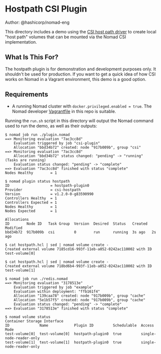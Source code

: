# Hostpath CSI Plugin

Author: @hashicorp/nomad-eng

This directory includes a demo using the [CSI host path
driver](https://github.com/kubernetes-csi/csi-driver-host-path) to create
local "host path" volumes that can be mounted via the Nomad CSI
implementation.

## What Is This For?

The hostpath plugin is for demonstration and development purposes only. It
shouldn't be used for production. If you want to get a quick idea of how CSI
works on Nomad in a Vagrant environment, this demo is a good option.

## Requirements

- A running Nomad cluster with `docker.privileged.enabled = true`. The Nomad
  developer [Vagrantfile](https://github.com/hashicorp/nomad/blob/main/Vagrantfile)
  in this repo is suitable.

Running the `run.sh` script in this directory will output the Nomad command
used to run the demo, as well as their outputs:

```
$ nomad job run ./plugin.nomad
==> Monitoring evaluation "7ac3cc8d"
    Evaluation triggered by job "csi-plugin"
    Allocation "bbd34b72" created: node "917b009b", group "csi"
==> Monitoring evaluation "7ac3cc8d"
    Allocation "bbd34b72" status changed: "pending" -> "running" (Tasks are running)
    Evaluation status changed: "pending" -> "complete"
==> Evaluation "7ac3cc8d" finished with status "complete"
Nodes Healthy        = 1

$ nomad plugin status hostpath
ID                   = hostpath-plugin0
Provider             = csi-hostpath
Version              = v1.2.0-0-g83590990
Controllers Healthy  = 1
Controllers Expected = 1
Nodes Healthy        = 1
Nodes Expected       = 1

Allocations
ID        Node ID   Task Group  Version  Desired  Status   Created  Modified
bbd34b72  917b009b  csi         0        run      running  3s ago   2s ago

$ cat hostpath.hcl | sed | nomad volume create -
Created external volume 7185cd16-993f-11eb-a052-0242ac110002 with ID test-volume[0]

$ cat hostpath.hcl | sed | nomad volume create -
Created external volume 718bd6b4-993f-11eb-a052-0242ac110002 with ID test-volume[1]

$ nomad job run ./redis.nomad
==> Monitoring evaluation "3178513e"
    Evaluation triggered by job "example"
    Evaluation within deployment: "ffb161f4"
    Allocation "139caa78" created: node "917b009b", group "cache"
    Allocation "5e1b57f5" created: node "917b009b", group "cache"
    Evaluation status changed: "pending" -> "complete"
==> Evaluation "3178513e" finished with status "complete"

$ nomad volume status
Container Storage Interface
ID              Name            Plugin ID         Schedulable  Access Mode
test-volume[0]  test-volume[0]  hostpath-plugin0  true         single-node-reader-only
test-volume[1]  test-volume[1]  hostpath-plugin0  true         single-node-reader-only
```
